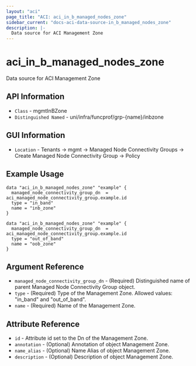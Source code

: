 ```yaml
---
layout: "aci"
page_title: "ACI: aci_in_b_managed_nodes_zone"
sidebar_current: "docs-aci-data-source-in_b_managed_nodes_zone"
description: |-
  Data source for ACI Management Zone
---
```


# aci_in_b_managed_nodes_zone

Data source for ACI Management Zone

## API Information

- `Class` - mgmtInBZone
- `Distinguished Named` - uni/infra/funcprof/grp-{name}/inbzone

## GUI Information

- `Location` - Tenants -> mgmt -> Managed Node Connectivity Groups -> Create Managed Node Connectivity Group -> Policy

## Example Usage

```hcl
data "aci_in_b_managed_nodes_zone" "example" {
  managed_node_connectivity_group_dn  = aci_managed_node_connectivity_group.example.id
  type = "in_band"
  name = "inb_zone"
}

data "aci_in_b_managed_nodes_zone" "example" {
  managed_node_connectivity_group_dn  = aci_managed_node_connectivity_group.example.id
  type = "out_of_band"
  name = "oob_zone"
}

```

## Argument Reference

- `managed_node_connectivity_group_dn` - (Required) Distinguished name of parent Managed Node Connectivity Group object.
- `type` - (Required) Type of the Management Zone. Allowed values: "in_band" and "out_of_band".
- `name` - (Required) Name of the Management Zone.

## Attribute Reference

- `id` - Attribute id set to the Dn of the Management Zone.
- `annotation` - (Optional) Annotation of object Management Zone.
- `name_alias` - (Optional) Name Alias of object Management Zone.
- `description` - (Optional) Description of object Management Zone.
